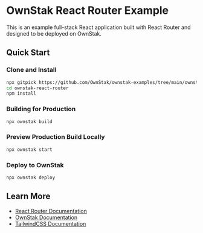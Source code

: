 # OwnStak React Router Example

This is an example full-stack React application built with React Router and designed to be deployed on OwnStak.

## Quick Start

### Clone and Install

```bash
npx gitpick https://github.com/OwnStak/ownstak-examples/tree/main/ownstak-react-router
cd ownstak-react-router
npm install
```

### Building for Production

```bash
npx ownstak build
```

### Preview Production Build Locally

```bash
npx ownstak start
```

### Deploy to OwnStak

```bash
npx ownstak deploy
```

## Learn More

- [React Router Documentation](https://reactrouter.com/)
- [OwnStak Documentation](https://docs.ownstak.com/)
- [TailwindCSS Documentation](https://tailwindcss.com/)
